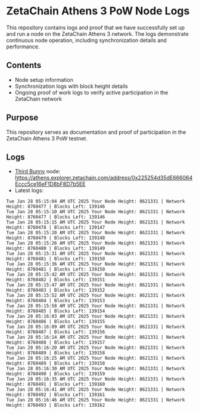 # ZetaChain Athens 3 PoW Node Logs
This repository contains logs and proof that we have successfully set up and run a node on the ZetaChain Athens 3 network. The logs demonstrate continuous node operation, including synchronization details and performance.

## Contents
- Node setup information
- Synchronization logs with block height details
- Ongoing proof of work logs to verify active participation in the ZetaChain network

## Purpose
This repository serves as documentation and proof of participation in the ZetaChain Athens 3 PoW testnet.

## Logs

- [Third Bunny](https://thirdbunny.xyz/) node: https://athens.explorer.zetachain.com/address/0x225254d35dE666064Eccc5ce16eF1D8bF8D7b5EE
- Latest logs:
```
Tue Jan 28 05:15:04 AM UTC 2025 Your Node Height: 8621331 | Network Height: 8760477 | Blocks Left: 139146
Tue Jan 28 05:15:10 AM UTC 2025 Your Node Height: 8621331 | Network Height: 8760477 | Blocks Left: 139146
Tue Jan 28 05:15:15 AM UTC 2025 Your Node Height: 8621331 | Network Height: 8760478 | Blocks Left: 139147
Tue Jan 28 05:15:20 AM UTC 2025 Your Node Height: 8621331 | Network Height: 8760479 | Blocks Left: 139148
Tue Jan 28 05:15:26 AM UTC 2025 Your Node Height: 8621331 | Network Height: 8760480 | Blocks Left: 139149
Tue Jan 28 05:15:31 AM UTC 2025 Your Node Height: 8621331 | Network Height: 8760481 | Blocks Left: 139150
Tue Jan 28 05:15:36 AM UTC 2025 Your Node Height: 8621331 | Network Height: 8760481 | Blocks Left: 139150
Tue Jan 28 05:15:42 AM UTC 2025 Your Node Height: 8621331 | Network Height: 8760482 | Blocks Left: 139151
Tue Jan 28 05:15:47 AM UTC 2025 Your Node Height: 8621331 | Network Height: 8760483 | Blocks Left: 139152
Tue Jan 28 05:15:52 AM UTC 2025 Your Node Height: 8621331 | Network Height: 8760484 | Blocks Left: 139153
Tue Jan 28 05:15:58 AM UTC 2025 Your Node Height: 8621331 | Network Height: 8760485 | Blocks Left: 139154
Tue Jan 28 05:16:03 AM UTC 2025 Your Node Height: 8621331 | Network Height: 8760486 | Blocks Left: 139155
Tue Jan 28 05:16:09 AM UTC 2025 Your Node Height: 8621331 | Network Height: 8760487 | Blocks Left: 139156
Tue Jan 28 05:16:14 AM UTC 2025 Your Node Height: 8621331 | Network Height: 8760488 | Blocks Left: 139157
Tue Jan 28 05:16:20 AM UTC 2025 Your Node Height: 8621331 | Network Height: 8760489 | Blocks Left: 139158
Tue Jan 28 05:16:25 AM UTC 2025 Your Node Height: 8621331 | Network Height: 8760489 | Blocks Left: 139158
Tue Jan 28 05:16:30 AM UTC 2025 Your Node Height: 8621331 | Network Height: 8760490 | Blocks Left: 139159
Tue Jan 28 05:16:35 AM UTC 2025 Your Node Height: 8621331 | Network Height: 8760491 | Blocks Left: 139160
Tue Jan 28 05:16:41 AM UTC 2025 Your Node Height: 8621331 | Network Height: 8760492 | Blocks Left: 139161
Tue Jan 28 05:16:46 AM UTC 2025 Your Node Height: 8621331 | Network Height: 8760493 | Blocks Left: 139162
```
